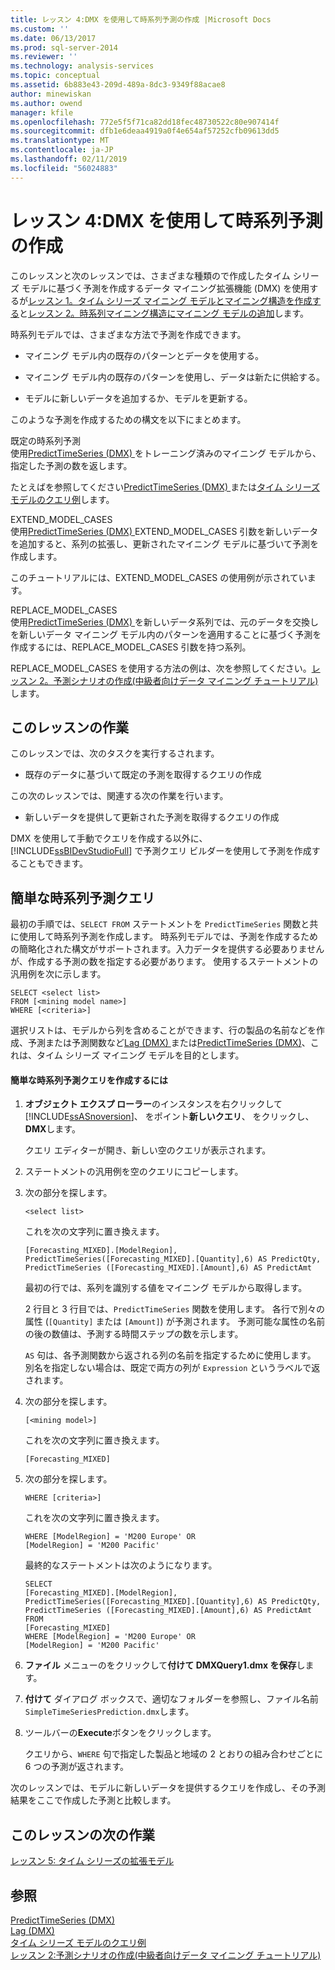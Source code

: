 ```yaml
---
title: レッスン 4:DMX を使用して時系列予測の作成 |Microsoft Docs
ms.custom: ''
ms.date: 06/13/2017
ms.prod: sql-server-2014
ms.reviewer: ''
ms.technology: analysis-services
ms.topic: conceptual
ms.assetid: 6b883e43-209d-489a-8dc3-9349f88acae8
author: minewiskan
ms.author: owend
manager: kfile
ms.openlocfilehash: 772e5f5f71ca82dd18fec48730522c80e907414f
ms.sourcegitcommit: dfb1e6deaa4919a0f4e654af57252cfb09613dd5
ms.translationtype: MT
ms.contentlocale: ja-JP
ms.lasthandoff: 02/11/2019
ms.locfileid: "56024883"
---
```

# <a name="lesson-4-creating-time-series-predictions-using-dmx"></a>レッスン 4:DMX を使用して時系列予測の作成
  このレッスンと次のレッスンでは、さまざまな種類ので作成したタイム シリーズ モデルに基づく予測を作成するデータ マイニング拡張機能 (DMX) を使用するが[レッスン 1。タイム シリーズ マイニング モデルとマイニング構造を作成する](../../2014/tutorials/lesson-1-creating-a-time-series-mining-model-and-mining-structure.md)と[レッスン 2。時系列マイニング構造にマイニング モデルの追加](../../2014/tutorials/lesson-2-adding-mining-models-to-the-time-series-mining-structure.md)します。  
  
 時系列モデルでは、さまざまな方法で予測を作成できます。  
  
-   マイニング モデル内の既存のパターンとデータを使用する。  
  
-   マイニング モデル内の既存のパターンを使用し、データは新たに供給する。  
  
-   モデルに新しいデータを追加するか、モデルを更新する。  
  
 このような予測を作成するための構文を以下にまとめます。  
  
 既定の時系列予測  
 使用[PredictTimeSeries &#40;DMX&#41; ](/sql/dmx/predicttimeseries-dmx)をトレーニング済みのマイニング モデルから、指定した予測の数を返します。  
  
 たとえばを参照してください[PredictTimeSeries &#40;DMX&#41; ](/sql/dmx/predicttimeseries-dmx)または[タイム シリーズ モデルのクエリ例](../../2014/analysis-services/data-mining/time-series-model-query-examples.md)します。  
  
 EXTEND_MODEL_CASES  
 使用[PredictTimeSeries &#40;DMX&#41; ](/sql/dmx/predicttimeseries-dmx) EXTEND_MODEL_CASES 引数を新しいデータを追加すると、系列の拡張し、更新されたマイニング モデルに基づいて予測を作成します。  
  
 このチュートリアルには、EXTEND_MODEL_CASES の使用例が示されています。  
  
 REPLACE_MODEL_CASES  
 使用[PredictTimeSeries &#40;DMX&#41; ](/sql/dmx/predicttimeseries-dmx)を新しいデータ系列では、元のデータを交換しを新しいデータ マイニング モデル内のパターンを適用することに基づく予測を作成するには、REPLACE_MODEL_CASES 引数を持つ系列。  
  
 REPLACE_MODEL_CASES を使用する方法の例は、次を参照してください。[レッスン 2。予測シナリオの作成&#40;中級者向けデータ マイニング チュートリアル&#41;](../../2014/tutorials/lesson-2-building-a-forecasting-scenario-intermediate-data-mining-tutorial.md)します。  
  
## <a name="lesson-tasks"></a>このレッスンの作業  
 このレッスンでは、次のタスクを実行するされます。  
  
-   既存のデータに基づいて既定の予測を取得するクエリの作成  
  
 この次のレッスンでは、関連する次の作業を行います。  
  
-   新しいデータを提供して更新された予測を取得するクエリの作成  
  
 DMX を使用して手動でクエリを作成する以外に、[!INCLUDE[ssBIDevStudioFull](../includes/ssbidevstudiofull-md.md)] で予測クエリ ビルダーを使用して予測を作成することもできます。  
  
## <a name="simple-time-series-prediction-query"></a>簡単な時系列予測クエリ  
 最初の手順では、`SELECT FROM` ステートメントを `PredictTimeSeries` 関数と共に使用して時系列予測を作成します。 時系列モデルでは、予測を作成するための簡略化された構文がサポートされます。入力データを提供する必要ありませんが、作成する予測の数を指定する必要があります。 使用するステートメントの汎用例を次に示します。  
  
```  
SELECT <select list>   
FROM [<mining model name>]   
WHERE [<criteria>]  
```  
  
 選択リストは、モデルから列を含めることができます、行の製品の名前などを作成、予測または予測関数など[Lag &#40;DMX&#41; ](/sql/dmx/lag-dmx)または[PredictTimeSeries &#40;DMX&#41;](/sql/dmx/predicttimeseries-dmx)、これは、タイム シリーズ マイニング モデルを目的とします。  
  
#### <a name="to-create-a-simple-time-series-prediction-query"></a>簡単な時系列予測クエリを作成するには  
  
1.  **オブジェクト エクスプ ローラー**のインスタンスを右クリックして[!INCLUDE[ssASnoversion](../includes/ssasnoversion-md.md)]、 をポイント**新しいクエリ**、 をクリックし、 **DMX**します。  
  
     クエリ エディターが開き、新しい空のクエリが表示されます。  
  
2.  ステートメントの汎用例を空のクエリにコピーします。  
  
3.  次の部分を探します。  
  
    ```  
    <select list>   
    ```  
  
     これを次の文字列に置き換えます。  
  
    ```  
    [Forecasting_MIXED].[ModelRegion],  
    PredictTimeSeries([Forecasting_MIXED].[Quantity],6) AS PredictQty,  
    PredictTimeSeries ([Forecasting_MIXED].[Amount],6) AS PredictAmt  
    ```  
  
     最初の行では、系列を識別する値をマイニング モデルから取得します。  
  
     2 行目と 3 行目では、`PredictTimeSeries` 関数を使用します。 各行で別々の属性 (`[Quantity]` または `[Amount]`) が予測されます。 予測可能な属性の名前の後の数値は、予測する時間ステップの数を示します。  
  
     `AS` 句は、各予測関数から返される列の名前を指定するために使用します。 別名を指定しない場合は、既定で両方の列が `Expression` というラベルで返されます。  
  
4.  次の部分を探します。  
  
    ```  
    [<mining model>]   
    ```  
  
     これを次の文字列に置き換えます。  
  
    ```  
    [Forecasting_MIXED]  
    ```  
  
5.  次の部分を探します。  
  
    ```  
    WHERE [criteria>]   
    ```  
  
     これを次の文字列に置き換えます。  
  
    ```  
    WHERE [ModelRegion] = 'M200 Europe' OR  
    [ModelRegion] = 'M200 Pacific'  
    ```  
  
     最終的なステートメントは次のようになります。  
  
    ```  
    SELECT  
    [Forecasting_MIXED].[ModelRegion],  
    PredictTimeSeries([Forecasting_MIXED].[Quantity],6) AS PredictQty,  
    PredictTimeSeries ([Forecasting_MIXED].[Amount],6) AS PredictAmt  
    FROM   
    [Forecasting_MIXED]  
    WHERE [ModelRegion] = 'M200 Europe' OR  
    [ModelRegion] = 'M200 Pacific'  
    ```  
  
6.  **ファイル** メニューのをクリックして**付けて DMXQuery1.dmx を保存**します。  
  
7.  **付けて** ダイアログ ボックスで、適切なフォルダーを参照し、ファイル名前`SimpleTimeSeriesPrediction.dmx`します。  
  
8.  ツールバーの**Execute**ボタンをクリックします。  
  
     クエリから、`WHERE` 句で指定した製品と地域の 2 とおりの組み合わせごとに 6 つの予測が返されます。  
  
 次のレッスンでは、モデルに新しいデータを提供するクエリを作成し、その予測結果をここで作成した予測と比較します。  
  
## <a name="next-task-in-lesson"></a>このレッスンの次の作業  
 [レッスン 5: タイム シリーズの拡張モデル](../../2014/tutorials/lesson-5-extending-the-time-series-model.md)  
  
## <a name="see-also"></a>参照  
 [PredictTimeSeries &#40;DMX&#41;](/sql/dmx/predicttimeseries-dmx)   
 [Lag &#40;DMX&#41;](/sql/dmx/lag-dmx)   
 [タイム シリーズ モデルのクエリ例](../../2014/analysis-services/data-mining/time-series-model-query-examples.md)   
 [レッスン 2:予測シナリオの作成&#40;中級者向けデータ マイニング チュートリアル&#41;](../../2014/tutorials/lesson-2-building-a-forecasting-scenario-intermediate-data-mining-tutorial.md)  
  
  
